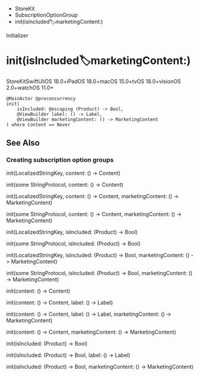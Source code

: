 

- StoreKit
- SubscriptionOptionGroup
-  init(isIncluded:label:marketingContent:) 

Initializer

# init(isIncluded:label:marketingContent:)

StoreKitSwiftUIiOS 18.0+iPadOS 18.0+macOS 15.0+tvOS 18.0+visionOS 2.0+watchOS 11.0+

``` source
@MainActor @preconcurrency
init(
    isIncluded: @escaping (Product) -> Bool,
    @ViewBuilder label: () -> Label,
    @ViewBuilder marketingContent: () -> MarketingContent
) where Content == Never
```

## See Also

### Creating subscription option groups

init(LocalizedStringKey, content: () -> Content)

init(some StringProtocol, content: () -> Content)

init(LocalizedStringKey, content: () -> Content, marketingContent: () -> MarketingContent)

init(some StringProtocol, content: () -> Content, marketingContent: () -> MarketingContent)

init(LocalizedStringKey, isIncluded: (Product) -> Bool)

init(some StringProtocol, isIncluded: (Product) -> Bool)

init(LocalizedStringKey, isIncluded: (Product) -> Bool, marketingContent: () -> MarketingContent)

init(some StringProtocol, isIncluded: (Product) -> Bool, marketingContent: () -> MarketingContent)

init(content: () -> Content)

init(content: () -> Content, label: () -> Label)

init(content: () -> Content, label: () -> Label, marketingContent: () -> MarketingContent)

init(content: () -> Content, marketingContent: () -> MarketingContent)

init(isIncluded: (Product) -> Bool)

init(isIncluded: (Product) -> Bool, label: () -> Label)

init(isIncluded: (Product) -> Bool, marketingContent: () -> MarketingContent)

